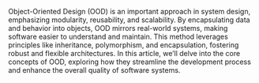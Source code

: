 Object-Oriented Design (OOD) is an important approach in system design, emphasizing modularity, reusability, and scalability. By encapsulating data and behavior into objects, OOD mirrors real-world systems, making software easier to understand and maintain. This method leverages principles like inheritance, polymorphism, and encapsulation, fostering robust and flexible architectures. In this article, we’ll delve into the core concepts of OOD, exploring how they streamline the development process and enhance the overall quality of software systems.
